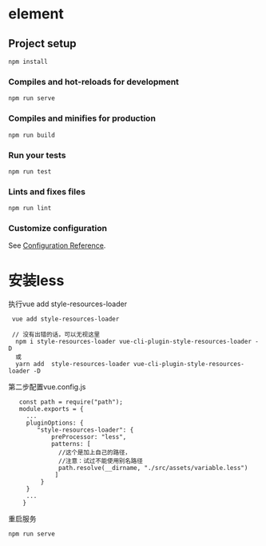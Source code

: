 # element

## Project setup
```
npm install
```

### Compiles and hot-reloads for development
```
npm run serve
```

### Compiles and minifies for production
```
npm run build
```

### Run your tests
```
npm run test
```

### Lints and fixes files
```
npm run lint
```

### Customize configuration
See [Configuration Reference](https://cli.vuejs.org/config/).


# 安装less
执行vue add style-resources-loader
```
 vue add style-resources-loader
```
```
 // 没有出错的话，可以无视这里
  npm i style-resources-loader vue-cli-plugin-style-resources-loader -D 
  或 
  yarn add  style-resources-loader vue-cli-plugin-style-resources-loader -D
```


第二步配置vue.config.js
```
   const path = require("path");
   module.exports = {
     ...
     pluginOptions: {
        "style-resources-loader": {
            preProcessor: "less",
            patterns: [
              //这个是加上自己的路径，
              //注意：试过不能使用别名路径
              path.resolve(__dirname, "./src/assets/variable.less")
             ]
         }
     }
     ...
    }
```
重启服务
```
npm run serve
```